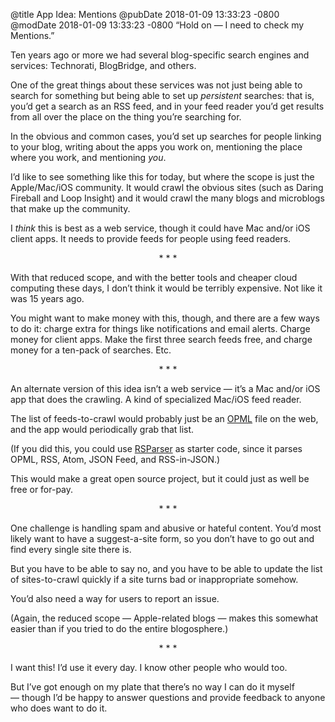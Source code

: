 @title App Idea: Mentions
@pubDate 2018-01-09 13:33:23 -0800
@modDate 2018-01-09 13:33:23 -0800
“Hold on — I need to check my Mentions.”

Ten years ago or more we had several blog-specific search engines and services: Technorati, BlogBridge, and others.

One of the great things about these services was not just being able to search for something but being able to set up *persistent* searches: that is, you’d get a search as an RSS feed, and in your feed reader you’d get results from all over the place on the thing you’re searching for.

In the obvious and common cases, you’d set up searches for people linking to your blog, writing about the apps you work on, mentioning the place where you work, and mentioning *you*.

I’d like to see something like this for today, but where the scope is just the Apple/Mac/iOS community. It would crawl the obvious sites (such as Daring Fireball and Loop Insight) and it would crawl the many blogs and microblogs that make up the community.

I *think* this is best as a web service, though it could have Mac and/or iOS client apps. It needs to provide feeds for people using feed readers.

<p style="text-align:center">* * *</p>

With that reduced scope, and with the better tools and cheaper cloud computing these days, I don’t think it would be terribly expensive. Not like it was 15 years ago.

You might want to make money with this, though, and there are a few ways to do it: charge extra for things like notifications and email alerts. Charge money for client apps. Make the first three search feeds free, and charge money for a ten-pack of searches. Etc.

<p style="text-align:center">* * *</p>

An alternate version of this idea isn’t a web service — it’s a Mac and/or iOS app that does the crawling. A kind of specialized Mac/iOS feed reader.

The list of feeds-to-crawl would probably just be an [OPML](http://dev.opml.org) file on the web, and the app would periodically grab that list.

(If you did this, you could use <a href="https://github.com/brentsimmons/RSParser">RSParser</a> as starter code, since it parses OPML, RSS, Atom, JSON Feed, and RSS-in-JSON.)

This would make a great open source project, but it could just as well be free or for-pay.

<p style="text-align:center">* * *</p>

One challenge is handling spam and abusive or hateful content. You’d most likely want to have a suggest-a-site form, so you don’t have to go out and find every single site there is.

But you have to be able to say no, and you have to be able to update the list of sites-to-crawl quickly if a site turns bad or inappropriate somehow.

You’d also need a way for users to report an issue.

(Again, the reduced scope — Apple-related blogs — makes this somewhat easier than if you tried to do the entire blogosphere.)

<p style="text-align:center">* * *</p>

I want this! I’d use it every day. I know other people who would too.

But I’ve got enough on my plate that there’s no way I can do it myself — though I’d be happy to answer questions and provide feedback to anyone who does want to do it.
